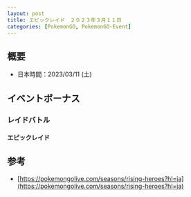 ```yaml
---
layout: post
title: エピックレイド　２０２３年３月１１日
categories: [PokemonGO, PokemonGO-Event]
---
```


## 概要

- 日本時間：2023/03/11 (土)

## イベントボーナス

### レイドバトル

#### エピックレイド

## 参考

- [https://pokemongolive.com/seasons/rising-heroes?hl=ja](https://pokemongolive.com/seasons/rising-heroes?hl=ja)
